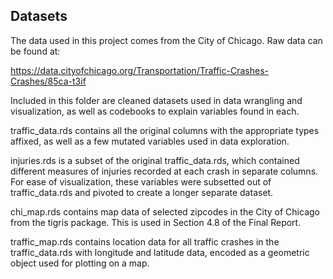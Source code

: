## Datasets

The data used in this project comes from the City of Chicago. Raw data can be found at:

https://data.cityofchicago.org/Transportation/Traffic-Crashes-Crashes/85ca-t3if

Included in this folder are cleaned datasets used in data wrangling and visualization, as well as codebooks to explain variables found in each.

traffic_data.rds contains all the original columns with the appropriate types affixed, as well as a few mutated variables used in data exploration.

injuries.rds is a subset of the original traffic_data.rds, which contained different measures of injuries recorded at each crash in separate columns. For ease of visualization, these variables were subsetted out of traffic_data.rds and pivoted to create a longer separate dataset.

chi_map.rds contains map data of selected zipcodes in the City of Chicago from the tigris package. This is used in Section 4.8 of the Final Report.

traffic_map.rds contains location data for all traffic crashes in the traffic_data.rds with longitude and latitude data, encoded as a geometric object used for plotting on a map.


